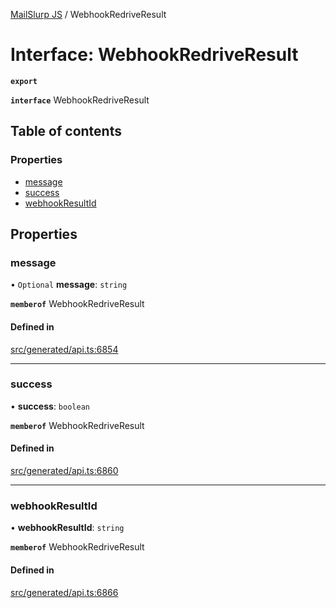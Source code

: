 [MailSlurp JS](../README.md) / WebhookRedriveResult

# Interface: WebhookRedriveResult

**`export`**

**`interface`** WebhookRedriveResult

## Table of contents

### Properties

- [message](WebhookRedriveResult.md#message)
- [success](WebhookRedriveResult.md#success)
- [webhookResultId](WebhookRedriveResult.md#webhookresultid)

## Properties

### message

• `Optional` **message**: `string`

**`memberof`** WebhookRedriveResult

#### Defined in

[src/generated/api.ts:6854](https://github.com/mailslurp/mailslurp-client/blob/113e801/src/generated/api.ts#L6854)

___

### success

• **success**: `boolean`

**`memberof`** WebhookRedriveResult

#### Defined in

[src/generated/api.ts:6860](https://github.com/mailslurp/mailslurp-client/blob/113e801/src/generated/api.ts#L6860)

___

### webhookResultId

• **webhookResultId**: `string`

**`memberof`** WebhookRedriveResult

#### Defined in

[src/generated/api.ts:6866](https://github.com/mailslurp/mailslurp-client/blob/113e801/src/generated/api.ts#L6866)
